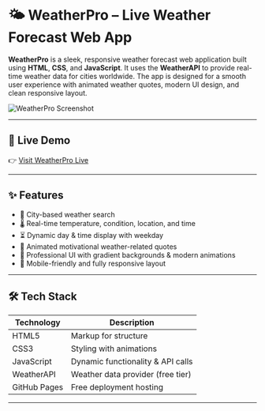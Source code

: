# 🌤️ WeatherPro – Live Weather Forecast Web App

**WeatherPro** is a sleek, responsive weather forecast web application built using **HTML**, **CSS**, and **JavaScript**. It uses the **WeatherAPI** to provide real-time weather data for cities worldwide. The app is designed for a smooth user experience with animated weather quotes, modern UI design, and clean responsive layout.

![WeatherPro Screenshot](images/weatherpro-screenshot.png) <!-- Replace with your actual screenshot path -->

---

## 🚀 Live Demo

👉 [Visit WeatherPro Live](https://vedha27.github.io/Weather-API/)

---

## ✨ Features

- 🔎 City-based weather search
- 🌡️ Real-time temperature, condition, location, and time
- ⏳ Dynamic day & time display with weekday
- 💬 Animated motivational weather-related quotes
- 🎨 Professional UI with gradient backgrounds & modern animations
- 🎯 Mobile-friendly and fully responsive layout

---

## 🛠️ Tech Stack

| Technology | Description                         |
|------------|-------------------------------------|
| HTML5      | Markup for structure                |
| CSS3       | Styling with animations             |
| JavaScript | Dynamic functionality & API calls  |
| WeatherAPI | Weather data provider (free tier)   |
| GitHub Pages | Free deployment hosting            |

---
